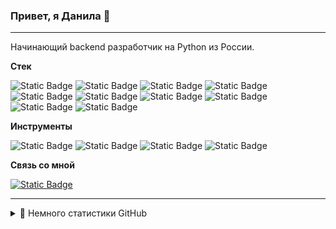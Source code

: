 ### Привет, я Данила 👋

---

Начинающий backend разработчик на Python из России.

**Стек**

![Static Badge](https://img.shields.io/badge/python-gray?logo=python&logoColor=white)
![Static Badge](https://img.shields.io/badge/html-gray?logo=HTML5&logoColor=white)
![Static Badge](https://img.shields.io/badge/django-gray?logo=django&logoColor=white)
![Static Badge](https://img.shields.io/badge/rest%20framework-gray?logo=django&logoColor=white)
![Static Badge](https://img.shields.io/badge/bootstrap-gray?logo=bootstrap&logoColor=white)
![Static Badge](https://img.shields.io/badge/postgresql-gray?logo=postgresql&logoColor=white)
![Static Badge](https://img.shields.io/badge/sqlite-gray?logo=sqlite&logoColor=white)
![Static Badge](https://img.shields.io/badge/nginx-gray?logo=nginx&logoColor=white)
![Static Badge](https://img.shields.io/badge/gunicorn-gray?logo=gunicorn&logoColor=white)
![Static Badge](https://img.shields.io/badge/pytest-gray?logo=pytest&logoColor=white)

**Инструменты**

![Static Badge](https://img.shields.io/badge/visual%20studio%20code-gray?logo=visual%20studio%20code&logoColor=white)
![Static Badge](https://img.shields.io/badge/postman-gray?logo=postman&logoColor=white)
![Static Badge](https://img.shields.io/badge/docker-gray?logo=docker&logoColor=white)
![Static Badge](https://img.shields.io/badge/git-gray?logo=git&logoColor=white)

**Связь со мной**

[![Static Badge](https://img.shields.io/badge/%40wiz410-grey?logo=telegram&logoColor=white&label=telegram&labelColor=grey)](https://t.me/Wiz410)

---


<details>
<summary>👾 Немного статистики GitHub</summary>
<br/>

![GitHub stats](https://github-readme-stats.vercel.app/api?username=Wiz410&&rank_icon=github&bg_color=808080&hide_border=true&title_color=ffffff&text_color=ffffff)
![Top Langs](https://github-readme-stats.vercel.app/api/top-langs/?username=Wiz410&layout=compact&bg_color=808080&hide_border=true&title_color=ffffff&text_color=ffffff)

</details>
